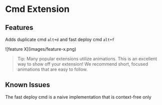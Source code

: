 # Cmd Extension
## Features

Adds duplicate cmd `alt+d` and fast deploy cmd `alt+f`

\!\[feature X\]\(images/feature-x.png\)

> Tip: Many popular extensions utilize animations. This is an excellent way to show off your extension! We recommend short, focused animations that are easy to follow.

## Known Issues

The fast deploy cmd is a naive implementation that is context-free only